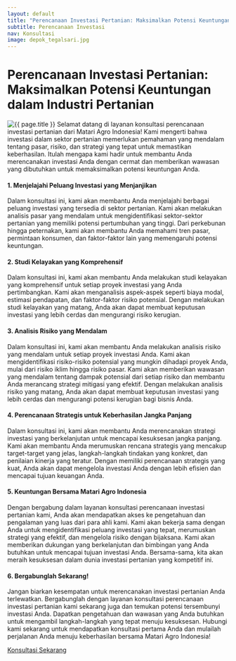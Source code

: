 ```yaml
---
layout: default
title: "Perencanaan Investasi Pertanian: Maksimalkan Potensi Keuntungan dalam Industri Pertanian"
subtitle: Perencanaan Investasi
nav: Konsultasi
image: depok_tegalsari.jpg
---
```


<h1>Perencanaan Investasi Pertanian: Maksimalkan Potensi Keuntungan dalam Industri Pertanian</h1>
<img src="{{ site.url }}/img/{{ page.image }}" alt="{{ page.title }}" class="img-fluid rounded img-content-right">
Selamat datang di layanan konsultasi perencanaan investasi pertanian dari Matari Agro Indonesia! Kami mengerti bahwa investasi dalam sektor pertanian memerlukan pemahaman yang mendalam tentang pasar, risiko, dan strategi yang tepat untuk memastikan keberhasilan. Itulah mengapa kami hadir untuk membantu Anda merencanakan investasi Anda dengan cermat dan memberikan wawasan yang dibutuhkan untuk memaksimalkan potensi keuntungan Anda.

#### 1. Menjelajahi Peluang Investasi yang Menjanjikan

Dalam konsultasi ini, kami akan membantu Anda menjelajahi berbagai peluang investasi yang tersedia di sektor pertanian. Kami akan melakukan analisis pasar yang mendalam untuk mengidentifikasi sektor-sektor pertanian yang memiliki potensi pertumbuhan yang tinggi. Dari perkebunan hingga peternakan, kami akan membantu Anda memahami tren pasar, permintaan konsumen, dan faktor-faktor lain yang memengaruhi potensi keuntungan.

#### 2. Studi Kelayakan yang Komprehensif

Dalam konsultasi ini, kami akan membantu Anda melakukan studi kelayakan yang komprehensif untuk setiap proyek investasi yang Anda pertimbangkan. Kami akan menganalisis aspek-aspek seperti biaya modal, estimasi pendapatan, dan faktor-faktor risiko potensial. Dengan melakukan studi kelayakan yang matang, Anda akan dapat membuat keputusan investasi yang lebih cerdas dan mengurangi risiko kerugian.

#### 3. Analisis Risiko yang Mendalam

Dalam konsultasi ini, kami akan membantu Anda melakukan analisis risiko yang mendalam untuk setiap proyek investasi Anda. Kami akan mengidentifikasi risiko-risiko potensial yang mungkin dihadapi proyek Anda, mulai dari risiko iklim hingga risiko pasar. Kami akan memberikan wawasan yang mendalam tentang dampak potensial dari setiap risiko dan membantu Anda merancang strategi mitigasi yang efektif. Dengan melakukan analisis risiko yang matang, Anda akan dapat membuat keputusan investasi yang lebih cerdas dan mengurangi potensi kerugian bagi bisnis Anda.

#### 4. Perencanaan Strategis untuk Keberhasilan Jangka Panjang

Dalam konsultasi ini, kami akan membantu Anda merencanakan strategi investasi yang berkelanjutan untuk mencapai kesuksesan jangka panjang. Kami akan membantu Anda merumuskan rencana strategis yang mencakup target-target yang jelas, langkah-langkah tindakan yang konkret, dan penilaian kinerja yang teratur. Dengan memiliki perencanaan strategis yang kuat, Anda akan dapat mengelola investasi Anda dengan lebih efisien dan mencapai tujuan keuangan Anda.

#### 5. Keuntungan Bersama Matari Agro Indonesia

Dengan bergabung dalam layanan konsultasi perencanaan investasi pertanian kami, Anda akan mendapatkan akses ke pengetahuan dan pengalaman yang luas dari para ahli kami. Kami akan bekerja sama dengan Anda untuk mengidentifikasi peluang investasi yang tepat, merumuskan strategi yang efektif, dan mengelola risiko dengan bijaksana. Kami akan memberikan dukungan yang berkelanjutan dan bimbingan yang Anda butuhkan untuk mencapai tujuan investasi Anda. Bersama-sama, kita akan meraih kesuksesan dalam dunia investasi pertanian yang kompetitif ini.

#### 6. Bergabunglah Sekarang!

Jangan biarkan kesempatan untuk merencanakan investasi pertanian Anda terlewatkan. Bergabunglah dengan layanan konsultasi perencanaan investasi pertanian kami sekarang juga dan temukan potensi tersembunyi investasi Anda. Dapatkan pengetahuan dan wawasan yang Anda butuhkan untuk mengambil langkah-langkah yang tepat menuju kesuksesan. Hubungi kami sekarang untuk mendapatkan konsultasi pertama Anda dan mulailah perjalanan Anda menuju keberhasilan bersama Matari Agro Indonesia!

<a class="btn btn-primary" href="{{ site.url }}/contact">Konsultasi Sekarang</a>